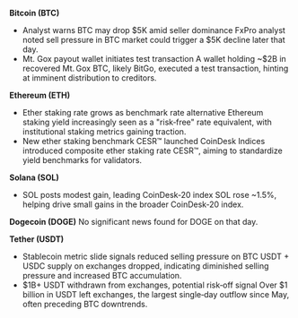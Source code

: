 **Bitcoin (BTC)**

- Analyst warns BTC may drop $5K amid seller dominance
   FxPro analyst noted sell pressure in BTC market could trigger a $5K decline later that day.
- Mt. Gox payout wallet initiates test transaction
   A wallet holding ~$2B in recovered Mt. Gox BTC, likely BitGo, executed a test transaction, hinting at imminent distribution to creditors.

**Ethereum (ETH)**

- Ether staking rate grows as benchmark rate alternative
   Ethereum staking yield increasingly seen as a "risk‑free" rate equivalent, with institutional staking metrics gaining traction.
- New ether staking benchmark CESR™ launched
   CoinDesk Indices introduced composite ether staking rate CESR™, aiming to standardize yield benchmarks for validators.

**Solana (SOL)**

- SOL posts modest gain, leading CoinDesk‑20 index
   SOL rose ~1.5%, helping drive small gains in the broader CoinDesk‑20 index.

**Dogecoin (DOGE)**
 No significant news found for DOGE on that day.

**Tether (USDT)**

- Stablecoin metric slide signals reduced selling pressure on BTC
   USDT + USDC supply on exchanges dropped, indicating diminished selling pressure and increased BTC accumulation.
- $1B+ USDT withdrawn from exchanges, potential risk‑off signal
   Over $1 billion in USDT left exchanges, the largest single‑day outflow since May, often preceding BTC downtrends.